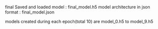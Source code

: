 
final Saved and loaded model :  final_model.h5 
model architecture in json format : final_model.json

models created during each epoch(total 10) are  model_0.h5 to model_9.h5 
